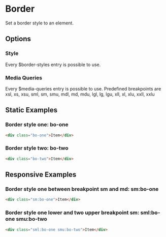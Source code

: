 # Border

Set a border style to an element.

## Options

### Style

Every \$border-styles entry is possible to use.

### Media Queries

Every \$media-queries entry is possible to use. Predefined breakpoints are xsl, xs, xsu, sml, sm, smu, mdl, md, mdu, lgl, lg, lgu, xll, xl, xlu, xxll, xxlu

## Static Examples

### Border style one: **bo-one**

```html
<div class="bo-one">Item</div>
```

### Border style two: **bo-two**

```html
<div class="bo-two">Item</div>
```

## Responsive Examples

### Border style one between breakpoint sm and md: **sm:bo-one**

```html
<div class="sm:bo-one">Item</div>
```

### Border style one lower and two upper breakpoint sm: **sml:bo-one smu:bo-two**

```html
<div class="sml:bo-one smu:bo-two">Item</div>
```
